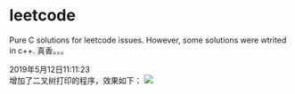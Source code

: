 # leetcode
Pure C solutions for leetcode issues.
However, some solutions were wtrited in c++. 真香。。。

2019年5月12日11:11:23  
增加了二叉树打印的程序，效果如下：
![](https://img-blog.csdnimg.cn/20190512104216314.png?x-oss-process=image/watermark,type_ZmFuZ3poZW5naGVpdGk,shadow_10,text_aHR0cHM6Ly9ibG9nLmNzZG4ubmV0L3dlaXhpbl80MzUxMjY2Mw==,size_16,color_FFFFFF,t_70)

